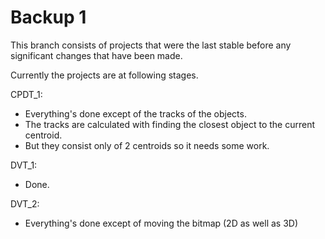 # Backup 1

This branch consists of projects that were the last stable before any significant changes that have been made.

Currently the projects are at following stages.

CPDT_1:

- Everything's done except of the tracks of the objects.
- The tracks are calculated with finding the closest object to the current centroid.
- But they consist only of 2 centroids so it needs some work. 

DVT_1:

- Done.

DVT_2:

- Everything's done except of moving the bitmap (2D as well as 3D)
